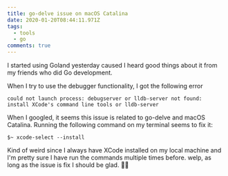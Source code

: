 ```yaml
---
title: go-delve issue on macOS Catalina
date: 2020-01-20T08:44:11.971Z
tags:
  - tools
  - go
comments: true
---
```

I started using Goland yesterday caused I heard good things about it from my friends who did Go development.

When I try to use the debugger functionality, I got the following error

```
could not launch process: debugserver or lldb-server not found: install XCode's command line tools or lldb-server
```

When I googled, it seems this issue is related to go-delve and macOS Catalina. Running the following command on my terminal seems to fix it:

```
$~ xcode-select --install
```

Kind of weird since I always have XCode installed on my local machine and I'm pretty sure I have run the commands multiple times before. welp, as long as the issue is fix I should be glad. 🤷‍♂️
